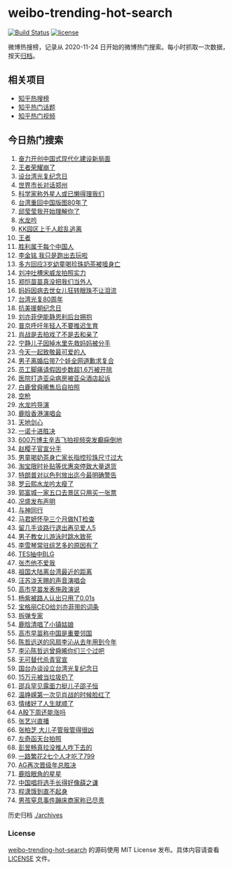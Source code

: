 # weibo-trending-hot-search

[![Build Status](https://github.com/justjavac/weibo-trending-hot-search/workflows/ci/badge.svg?branch=master)](https://github.com/justjavac/weibo-trending-hot-search/actions)
[![license](https://img.shields.io/github/license/justjavac/weibo-trending-hot-search)](https://github.com/justjavac/weibo-trending-hot-search/blob/master/LICENSE)

微博热搜榜，记录从 2020-11-24 日开始的微博热门搜索。每小时抓取一次数据，按天[归档](./archives)。

## 相关项目

- [知乎热搜榜](https://github.com/justjavac/zhihu-trending-top-search)
- [知乎热门话题](https://github.com/justjavac/zhihu-trending-hot-questions)
- [知乎热门视频](https://github.com/justjavac/zhihu-trending-hot-video)

## 今日热门搜索

<!-- BEGIN -->
<!-- 最后更新时间 Sat Oct 25 2025 04:18:04 GMT+0800 (China Standard Time) -->

1. [奋力开创中国式现代化建设新局面](https://s.weibo.com//weibo?q=%23%E5%A5%8B%E5%8A%9B%E5%BC%80%E5%88%9B%E4%B8%AD%E5%9B%BD%E5%BC%8F%E7%8E%B0%E4%BB%A3%E5%8C%96%E5%BB%BA%E8%AE%BE%E6%96%B0%E5%B1%80%E9%9D%A2%23&Refer=new_time)
1. [王者荣耀崩了](https://s.weibo.com//weibo?q=%E7%8E%8B%E8%80%85%E8%8D%A3%E8%80%80%E5%B4%A9%E4%BA%86&t=31&band_rank=1&Refer=top)
1. [设台湾光复纪念日](https://s.weibo.com//weibo?q=%23%E8%AE%BE%E5%8F%B0%E6%B9%BE%E5%85%89%E5%A4%8D%E7%BA%AA%E5%BF%B5%E6%97%A5%23&t=31&band_rank=1&Refer=top)
1. [世界市长对话郑州](https://s.weibo.com//weibo?q=%23%E4%B8%96%E7%95%8C%E5%B8%82%E9%95%BF%E5%AF%B9%E8%AF%9D%E9%83%91%E5%B7%9E%23&t=31&band_rank=3&Refer=top)
1. [科学家称外星人或已懒得理我们](https://s.weibo.com//weibo?q=%E7%A7%91%E5%AD%A6%E5%AE%B6%E7%A7%B0%E5%A4%96%E6%98%9F%E4%BA%BA%E6%88%96%E5%B7%B2%E6%87%92%E5%BE%97%E7%90%86%E6%88%91%E4%BB%AC&t=31&band_rank=4&Refer=top)
1. [台湾重回中国版图80年了](https://s.weibo.com//weibo?q=%23%E5%8F%B0%E6%B9%BE%E9%87%8D%E5%9B%9E%E4%B8%AD%E5%9B%BD%E7%89%88%E5%9B%BE80%E5%B9%B4%E4%BA%86%23&t=31&band_rank=4&Refer=top)
1. [邱莹莹我开始理解你了](https://s.weibo.com//weibo?q=%E9%82%B1%E8%8E%B9%E8%8E%B9%E6%88%91%E5%BC%80%E5%A7%8B%E7%90%86%E8%A7%A3%E4%BD%A0%E4%BA%86&t=31&band_rank=28&Refer=top)
1. [水龙吟](https://s.weibo.com//weibo?q=%E6%B0%B4%E9%BE%99%E5%90%9F&t=31&band_rank=6&Refer=top)
1. [KK园区上千人趁乱逃离](https://s.weibo.com//weibo?q=%23KK%E5%9B%AD%E5%8C%BA%E4%B8%8A%E5%8D%83%E4%BA%BA%E8%B6%81%E4%B9%B1%E9%80%83%E7%A6%BB%23&t=31&band_rank=8&Refer=top)
1. [王者](https://s.weibo.com//weibo?q=%E7%8E%8B%E8%80%85&t=31&band_rank=2&Refer=top)
1. [胜利属于每个中国人](https://s.weibo.com//weibo?q=%23%E8%83%9C%E5%88%A9%E5%B1%9E%E4%BA%8E%E6%AF%8F%E4%B8%AA%E4%B8%AD%E5%9B%BD%E4%BA%BA%23&t=31&band_rank=40&Refer=top)
1. [李金铭 我只是跑出去玩啦](https://s.weibo.com//weibo?q=%E6%9D%8E%E9%87%91%E9%93%AD%20%E6%88%91%E5%8F%AA%E6%98%AF%E8%B7%91%E5%87%BA%E5%8E%BB%E7%8E%A9%E5%95%A6&t=31&band_rank=11&Refer=top)
1. [多方回应3岁幼童喝珍珠奶茶被噎身亡](https://s.weibo.com//weibo?q=%23%E5%A4%9A%E6%96%B9%E5%9B%9E%E5%BA%943%E5%B2%81%E5%B9%BC%E7%AB%A5%E5%96%9D%E7%8F%8D%E7%8F%A0%E5%A5%B6%E8%8C%B6%E8%A2%AB%E5%99%8E%E8%BA%AB%E4%BA%A1%23&t=31&band_rank=15&Refer=top)
1. [刘冲吐槽宋威龙拍照实力](https://s.weibo.com//weibo?q=%23%E5%88%98%E5%86%B2%E5%90%90%E6%A7%BD%E5%AE%8B%E5%A8%81%E9%BE%99%E6%8B%8D%E7%85%A7%E5%AE%9E%E5%8A%9B%23&t=31&band_rank=48&Refer=top)
1. [郑恺苗苗真没把我们当外人](https://s.weibo.com//weibo?q=%E9%83%91%E6%81%BA%E8%8B%97%E8%8B%97%E7%9C%9F%E6%B2%A1%E6%8A%8A%E6%88%91%E4%BB%AC%E5%BD%93%E5%A4%96%E4%BA%BA&t=31&band_rank=12&Refer=top)
1. [妈妈因病去世女儿狂转眼珠不让泪流](https://s.weibo.com//weibo?q=%23%E5%A6%88%E5%A6%88%E5%9B%A0%E7%97%85%E5%8E%BB%E4%B8%96%E5%A5%B3%E5%84%BF%E7%8B%82%E8%BD%AC%E7%9C%BC%E7%8F%A0%E4%B8%8D%E8%AE%A9%E6%B3%AA%E6%B5%81%23&t=31&band_rank=14&Refer=top)
1. [台湾光复80周年](https://s.weibo.com//weibo?q=%23%E5%8F%B0%E6%B9%BE%E5%85%89%E5%A4%8D80%E5%91%A8%E5%B9%B4%23&t=31&band_rank=50&Refer=top)
1. [抗美援朝纪念日](https://s.weibo.com//weibo?q=%23%E6%8A%97%E7%BE%8E%E6%8F%B4%E6%9C%9D%E7%BA%AA%E5%BF%B5%E6%97%A5%23&t=31&band_rank=38&Refer=top)
1. [刘亦菲伊能静恩利后台拥抱](https://s.weibo.com//weibo?q=%23%E5%88%98%E4%BA%A6%E8%8F%B2%E4%BC%8A%E8%83%BD%E9%9D%99%E6%81%A9%E5%88%A9%E5%90%8E%E5%8F%B0%E6%8B%A5%E6%8A%B1%23&t=31&band_rank=33&Refer=top)
1. [普京呼吁年轻人不要推迟生育](https://s.weibo.com//weibo?q=%23%E6%99%AE%E4%BA%AC%E5%91%BC%E5%90%81%E5%B9%B4%E8%BD%BB%E4%BA%BA%E4%B8%8D%E8%A6%81%E6%8E%A8%E8%BF%9F%E7%94%9F%E8%82%B2%23&t=31&band_rank=9&Refer=top)
1. [肖战是去拍戏了不是去和亲了](https://s.weibo.com//weibo?q=%E8%82%96%E6%88%98%E6%98%AF%E5%8E%BB%E6%8B%8D%E6%88%8F%E4%BA%86%E4%B8%8D%E6%98%AF%E5%8E%BB%E5%92%8C%E4%BA%B2%E4%BA%86&t=31&band_rank=13&Refer=top)
1. [宁静儿子因掉水里先救妈妈被分手](https://s.weibo.com//weibo?q=%E5%AE%81%E9%9D%99%E5%84%BF%E5%AD%90%E5%9B%A0%E6%8E%89%E6%B0%B4%E9%87%8C%E5%85%88%E6%95%91%E5%A6%88%E5%A6%88%E8%A2%AB%E5%88%86%E6%89%8B&t=31&band_rank=22&Refer=top)
1. [今天一起致敬最可爱的人](https://s.weibo.com//weibo?q=%23%E4%BB%8A%E5%A4%A9%E4%B8%80%E8%B5%B7%E8%87%B4%E6%95%AC%E6%9C%80%E5%8F%AF%E7%88%B1%E7%9A%84%E4%BA%BA%23&t=31&band_rank=45&Refer=top)
1. [男子离婚后带7个娃全网道歉求复合](https://s.weibo.com//weibo?q=%23%E7%94%B7%E5%AD%90%E7%A6%BB%E5%A9%9A%E5%90%8E%E5%B8%A67%E4%B8%AA%E5%A8%83%E5%85%A8%E7%BD%91%E9%81%93%E6%AD%89%E6%B1%82%E5%A4%8D%E5%90%88%23&t=31&band_rank=26&Refer=top)
1. [员工脚痛请假因步数超1.6万被开除](https://s.weibo.com//weibo?q=%23%E5%91%98%E5%B7%A5%E8%84%9A%E7%97%9B%E8%AF%B7%E5%81%87%E5%9B%A0%E6%AD%A5%E6%95%B0%E8%B6%851.6%E4%B8%87%E8%A2%AB%E5%BC%80%E9%99%A4%23&t=31&band_rank=17&Refer=top)
1. [医院打造亚朵病房被亚朵酒店起诉](https://s.weibo.com//weibo?q=%23%E5%8C%BB%E9%99%A2%E6%89%93%E9%80%A0%E4%BA%9A%E6%9C%B5%E7%97%85%E6%88%BF%E8%A2%AB%E4%BA%9A%E6%9C%B5%E9%85%92%E5%BA%97%E8%B5%B7%E8%AF%89%23&t=31&band_rank=40&Refer=top)
1. [白鹿曾舜晞售后自拍照](https://s.weibo.com//weibo?q=%23%E7%99%BD%E9%B9%BF%E6%9B%BE%E8%88%9C%E6%99%9E%E5%94%AE%E5%90%8E%E8%87%AA%E6%8B%8D%E7%85%A7%23&t=31&band_rank=38&Refer=top)
1. [空枪](https://s.weibo.com//weibo?q=%E7%A9%BA%E6%9E%AA&t=31&band_rank=43&Refer=top)
1. [水龙吟导演](https://s.weibo.com//weibo?q=%23%E6%B0%B4%E9%BE%99%E5%90%9F%E5%AF%BC%E6%BC%94%23&t=31&band_rank=25&Refer=top)
1. [鹿晗香港演唱会](https://s.weibo.com//weibo?q=%E9%B9%BF%E6%99%97%E9%A6%99%E6%B8%AF%E6%BC%94%E5%94%B1%E4%BC%9A&t=31&band_rank=39&Refer=top)
1. [天地剑心](https://s.weibo.com//weibo?q=%E5%A4%A9%E5%9C%B0%E5%89%91%E5%BF%83&t=31&band_rank=49&Refer=top)
1. [一诺十进胜决](https://s.weibo.com//weibo?q=%23%E4%B8%80%E8%AF%BA%E5%8D%81%E8%BF%9B%E8%83%9C%E5%86%B3%23&t=31&band_rank=35&Refer=top)
1. [600万博主辛吉飞拍视频突发癫痫倒地](https://s.weibo.com//weibo?q=%23600%E4%B8%87%E5%8D%9A%E4%B8%BB%E8%BE%9B%E5%90%89%E9%A3%9E%E6%8B%8D%E8%A7%86%E9%A2%91%E7%AA%81%E5%8F%91%E7%99%AB%E7%97%AB%E5%80%92%E5%9C%B0%23&t=31&band_rank=27&Refer=top)
1. [赵樱子官宣分手](https://s.weibo.com//weibo?q=%23%E8%B5%B5%E6%A8%B1%E5%AD%90%E5%AE%98%E5%AE%A3%E5%88%86%E6%89%8B%23&t=31&band_rank=21&Refer=top)
1. [男童喝奶茶身亡家长指控珍珠尺寸过大](https://s.weibo.com//weibo?q=%23%E7%94%B7%E7%AB%A5%E5%96%9D%E5%A5%B6%E8%8C%B6%E8%BA%AB%E4%BA%A1%E5%AE%B6%E9%95%BF%E6%8C%87%E6%8E%A7%E7%8F%8D%E7%8F%A0%E5%B0%BA%E5%AF%B8%E8%BF%87%E5%A4%A7%23&t=31&band_rank=16&Refer=top)
1. [淘宝限时补贴等优惠突停致大量退货](https://s.weibo.com//weibo?q=%23%E6%B7%98%E5%AE%9D%E9%99%90%E6%97%B6%E8%A1%A5%E8%B4%B4%E7%AD%89%E4%BC%98%E6%83%A0%E7%AA%81%E5%81%9C%E8%87%B4%E5%A4%A7%E9%87%8F%E9%80%80%E8%B4%A7%23&t=31&band_rank=34&Refer=top)
1. [特朗普对以色列放出迄今最明确警告](https://s.weibo.com//weibo?q=%23%E7%89%B9%E6%9C%97%E6%99%AE%E5%AF%B9%E4%BB%A5%E8%89%B2%E5%88%97%E6%94%BE%E5%87%BA%E8%BF%84%E4%BB%8A%E6%9C%80%E6%98%8E%E7%A1%AE%E8%AD%A6%E5%91%8A%23&t=31&band_rank=48&Refer=top)
1. [罗云熙水龙吟太瘦了](https://s.weibo.com//weibo?q=%E7%BD%97%E4%BA%91%E7%86%99%E6%B0%B4%E9%BE%99%E5%90%9F%E5%A4%AA%E7%98%A6%E4%BA%86&t=31&band_rank=23&Refer=top)
1. [郭富城一家五口去景区只用买一张票](https://s.weibo.com//weibo?q=%E9%83%AD%E5%AF%8C%E5%9F%8E%E4%B8%80%E5%AE%B6%E4%BA%94%E5%8F%A3%E5%8E%BB%E6%99%AF%E5%8C%BA%E5%8F%AA%E7%94%A8%E4%B9%B0%E4%B8%80%E5%BC%A0%E7%A5%A8&t=31&band_rank=43&Refer=top)
1. [况盛发布声明](https://s.weibo.com//weibo?q=%23%E5%86%B5%E7%9B%9B%E5%8F%91%E5%B8%83%E5%A3%B0%E6%98%8E%23&t=31&band_rank=7&Refer=top)
1. [与神同行](https://s.weibo.com//weibo?q=%23%E4%B8%8E%E7%A5%9E%E5%90%8C%E8%A1%8C%23&t=31&band_rank=40&Refer=top)
1. [马君妍怀孕三个月做NT检查](https://s.weibo.com//weibo?q=%23%E9%A9%AC%E5%90%9B%E5%A6%8D%E6%80%80%E5%AD%95%E4%B8%89%E4%B8%AA%E6%9C%88%E5%81%9ANT%E6%A3%80%E6%9F%A5%23&t=31&band_rank=20&Refer=top)
1. [留几手谈路行退出再见爱人5](https://s.weibo.com//weibo?q=%23%E7%95%99%E5%87%A0%E6%89%8B%E8%B0%88%E8%B7%AF%E8%A1%8C%E9%80%80%E5%87%BA%E5%86%8D%E8%A7%81%E7%88%B1%E4%BA%BA5%23&t=31&band_rank=49&Refer=top)
1. [男子教女儿游泳时跳水致死](https://s.weibo.com//weibo?q=%23%E7%94%B7%E5%AD%90%E6%95%99%E5%A5%B3%E5%84%BF%E6%B8%B8%E6%B3%B3%E6%97%B6%E8%B7%B3%E6%B0%B4%E8%87%B4%E6%AD%BB%23&t=31&band_rank=31&Refer=top)
1. [李雪琴常驻综艺多的原因有了](https://s.weibo.com//weibo?q=%E6%9D%8E%E9%9B%AA%E7%90%B4%E5%B8%B8%E9%A9%BB%E7%BB%BC%E8%89%BA%E5%A4%9A%E7%9A%84%E5%8E%9F%E5%9B%A0%E6%9C%89%E4%BA%86&t=31&band_rank=29&Refer=top)
1. [TES抽中BLG](https://s.weibo.com//weibo?q=%23TES%E6%8A%BD%E4%B8%ADBLG%23&t=31&band_rank=46&Refer=top)
1. [张杰他不爱我](https://s.weibo.com//weibo?q=%23%E5%BC%A0%E6%9D%B0%E4%BB%96%E4%B8%8D%E7%88%B1%E6%88%91%23&t=31&band_rank=32&Refer=top)
1. [祖国大陆离台湾最近的距离](https://s.weibo.com//weibo?q=%23%E7%A5%96%E5%9B%BD%E5%A4%A7%E9%99%86%E7%A6%BB%E5%8F%B0%E6%B9%BE%E6%9C%80%E8%BF%91%E7%9A%84%E8%B7%9D%E7%A6%BB%23&t=31&band_rank=30&Refer=top)
1. [汪苏泷天赐的声音演唱会](https://s.weibo.com//weibo?q=%E6%B1%AA%E8%8B%8F%E6%B3%B7%E5%A4%A9%E8%B5%90%E7%9A%84%E5%A3%B0%E9%9F%B3%E6%BC%94%E5%94%B1%E4%BC%9A&t=31&band_rank=27&Refer=top)
1. [高市早苗发表施政演说](https://s.weibo.com//weibo?q=%23%E9%AB%98%E5%B8%82%E6%97%A9%E8%8B%97%E5%8F%91%E8%A1%A8%E6%96%BD%E6%94%BF%E6%BC%94%E8%AF%B4%23&t=31&band_rank=49&Refer=top)
1. [杨紫被路人认出只用了0.01s](https://s.weibo.com//weibo?q=%E6%9D%A8%E7%B4%AB%E8%A2%AB%E8%B7%AF%E4%BA%BA%E8%AE%A4%E5%87%BA%E5%8F%AA%E7%94%A8%E4%BA%860.01s&t=31&band_rank=18&Refer=top)
1. [宝格丽CEO给刘亦菲带的词条](https://s.weibo.com//weibo?q=%E5%AE%9D%E6%A0%BC%E4%B8%BDCEO%E7%BB%99%E5%88%98%E4%BA%A6%E8%8F%B2%E5%B8%A6%E7%9A%84%E8%AF%8D%E6%9D%A1&t=31&band_rank=35&Refer=top)
1. [拆弹专家](https://s.weibo.com//weibo?q=%E6%8B%86%E5%BC%B9%E4%B8%93%E5%AE%B6&t=31&band_rank=44&Refer=top)
1. [鹿晗清唱了小镇姑娘](https://s.weibo.com//weibo?q=%23%E9%B9%BF%E6%99%97%E6%B8%85%E5%94%B1%E4%BA%86%E5%B0%8F%E9%95%87%E5%A7%91%E5%A8%98%23&t=31&band_rank=48&Refer=top)
1. [高市早苗称中国是重要邻国](https://s.weibo.com//weibo?q=%23%E9%AB%98%E5%B8%82%E6%97%A9%E8%8B%97%E7%A7%B0%E4%B8%AD%E5%9B%BD%E6%98%AF%E9%87%8D%E8%A6%81%E9%82%BB%E5%9B%BD%23&t=31&band_rank=47&Refer=top)
1. [陈哲远送的风扇李沁从去年用到今年](https://s.weibo.com//weibo?q=%E9%99%88%E5%93%B2%E8%BF%9C%E9%80%81%E7%9A%84%E9%A3%8E%E6%89%87%E6%9D%8E%E6%B2%81%E4%BB%8E%E5%8E%BB%E5%B9%B4%E7%94%A8%E5%88%B0%E4%BB%8A%E5%B9%B4&t=31&band_rank=41&Refer=top)
1. [李沁陈哲远曾舜晞你们三个过吧](https://s.weibo.com//weibo?q=%E6%9D%8E%E6%B2%81%E9%99%88%E5%93%B2%E8%BF%9C%E6%9B%BE%E8%88%9C%E6%99%9E%E4%BD%A0%E4%BB%AC%E4%B8%89%E4%B8%AA%E8%BF%87%E5%90%A7&t=31&band_rank=24&Refer=top)
1. [无可替代杀青官宣](https://s.weibo.com//weibo?q=%E6%97%A0%E5%8F%AF%E6%9B%BF%E4%BB%A3%E6%9D%80%E9%9D%92%E5%AE%98%E5%AE%A3&t=31&band_rank=49&Refer=top)
1. [国台办谈设立台湾光复纪念日](https://s.weibo.com//weibo?q=%23%E5%9B%BD%E5%8F%B0%E5%8A%9E%E8%B0%88%E8%AE%BE%E7%AB%8B%E5%8F%B0%E6%B9%BE%E5%85%89%E5%A4%8D%E7%BA%AA%E5%BF%B5%E6%97%A5%23&t=31&band_rank=5&Refer=top)
1. [15万元被当垃圾扔了](https://s.weibo.com//weibo?q=%2315%E4%B8%87%E5%85%83%E8%A2%AB%E5%BD%93%E5%9E%83%E5%9C%BE%E6%89%94%E4%BA%86%23&t=31&band_rank=10&Refer=top)
1. [邵兵罕见露面力挺儿子邵子恒](https://s.weibo.com//weibo?q=%E9%82%B5%E5%85%B5%E7%BD%95%E8%A7%81%E9%9C%B2%E9%9D%A2%E5%8A%9B%E6%8C%BA%E5%84%BF%E5%AD%90%E9%82%B5%E5%AD%90%E6%81%92&t=31&band_rank=28&Refer=top)
1. [温峥嵘第一次见肖战的时候脸红了](https://s.weibo.com//weibo?q=%23%E6%B8%A9%E5%B3%A5%E5%B5%98%E7%AC%AC%E4%B8%80%E6%AC%A1%E8%A7%81%E8%82%96%E6%88%98%E7%9A%84%E6%97%B6%E5%80%99%E8%84%B8%E7%BA%A2%E4%BA%86%23&t=31&band_rank=33&Refer=top)
1. [情绪好了人生就顺了](https://s.weibo.com//weibo?q=%23%E6%83%85%E7%BB%AA%E5%A5%BD%E4%BA%86%E4%BA%BA%E7%94%9F%E5%B0%B1%E9%A1%BA%E4%BA%86%23&t=31&band_rank=41&Refer=top)
1. [A股下周还能涨吗](https://s.weibo.com//weibo?q=A%E8%82%A1%E4%B8%8B%E5%91%A8%E8%BF%98%E8%83%BD%E6%B6%A8%E5%90%97&t=31&band_rank=46&Refer=top)
1. [张艺兴直播](https://s.weibo.com//weibo?q=%E5%BC%A0%E8%89%BA%E5%85%B4%E7%9B%B4%E6%92%AD&t=31&band_rank=47&Refer=top)
1. [张柏芝 大儿子管我管得很凶](https://s.weibo.com//weibo?q=%E5%BC%A0%E6%9F%8F%E8%8A%9D%20%E5%A4%A7%E5%84%BF%E5%AD%90%E7%AE%A1%E6%88%91%E7%AE%A1%E5%BE%97%E5%BE%88%E5%87%B6&t=31&band_rank=19&Refer=top)
1. [左奇函天台拍照](https://s.weibo.com//weibo?q=%E5%B7%A6%E5%A5%87%E5%87%BD%E5%A4%A9%E5%8F%B0%E6%8B%8D%E7%85%A7&t=31&band_rank=36&Refer=top)
1. [彭昱畅真拉没推人咋下去的](https://s.weibo.com//weibo?q=%E5%BD%AD%E6%98%B1%E7%95%85%E7%9C%9F%E6%8B%89%E6%B2%A1%E6%8E%A8%E4%BA%BA%E5%92%8B%E4%B8%8B%E5%8E%BB%E7%9A%84&t=31&band_rank=37&Refer=top)
1. [一路繁花2七个人才吃了799](https://s.weibo.com//weibo?q=%E4%B8%80%E8%B7%AF%E7%B9%81%E8%8A%B12%E4%B8%83%E4%B8%AA%E4%BA%BA%E6%89%8D%E5%90%83%E4%BA%86799&t=31&band_rank=42&Refer=top)
1. [AG再次晋级年总胜决](https://s.weibo.com//weibo?q=%23AG%E5%86%8D%E6%AC%A1%E6%99%8B%E7%BA%A7%E5%B9%B4%E6%80%BB%E8%83%9C%E5%86%B3%23&t=31&band_rank=43&Refer=top)
1. [鹿晗眼角的星星](https://s.weibo.com//weibo?q=%E9%B9%BF%E6%99%97%E7%9C%BC%E8%A7%92%E7%9A%84%E6%98%9F%E6%98%9F&t=31&band_rank=44&Refer=top)
1. [中国唱将选手长得好像薛之谦](https://s.weibo.com//weibo?q=%E4%B8%AD%E5%9B%BD%E5%94%B1%E5%B0%86%E9%80%89%E6%89%8B%E9%95%BF%E5%BE%97%E5%A5%BD%E5%83%8F%E8%96%9B%E4%B9%8B%E8%B0%A6&t=31&band_rank=45&Refer=top)
1. [程潇饿到直不起身](https://s.weibo.com//weibo?q=%E7%A8%8B%E6%BD%87%E9%A5%BF%E5%88%B0%E7%9B%B4%E4%B8%8D%E8%B5%B7%E8%BA%AB&t=31&band_rank=47&Refer=top)
1. [男孩窒息事件蹦床商家称已尽责](https://s.weibo.com//weibo?q=%23%E7%94%B7%E5%AD%A9%E7%AA%92%E6%81%AF%E4%BA%8B%E4%BB%B6%E8%B9%A6%E5%BA%8A%E5%95%86%E5%AE%B6%E7%A7%B0%E5%B7%B2%E5%B0%BD%E8%B4%A3%23&t=31&band_rank=50&Refer=top)

<!-- END -->

历史归档 [./archives](./archives)

### License

[weibo-trending-hot-search](https://github.com/justjavac/weibo-trending-hot-search) 的源码使用 MIT License
发布。具体内容请查看 [LICENSE](./LICENSE) 文件。
